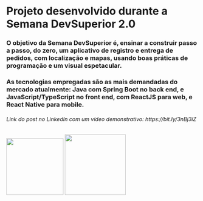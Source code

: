 <h1>Projeto desenvolvido durante a Semana DevSuperior 2.0</h1>

<h3>O objetivo da Semana DevSuperior é, ensinar a construir passo a passo, do zero, um aplicativo de registro e entrega de pedidos, com localização e mapas, usando boas práticas de programação e um visual espetacular. </h3>

<h3>As tecnologias empregadas são as mais demandadas do mercado atualmente: Java com Spring Boot no back end, e JavaScript/TypeScript no front end, com ReactJS para web, e React Native para mobile.</h3>

<h6>Link do post no LinkedIn com um vídeo demonstrativo: https://bit.ly/3nBj3iZ</h6>

<img src="https://e4developer.com/wp-content/uploads/2018/01/spring-boot.png" height="150"></img>
<img src="https://www.metaltoad.com/sites/default/files/styles/large_personal_photo_870x500_/public/2020-05/react-js-blog-header.png?itok=VbfDeSgJ" height="160"></img>

